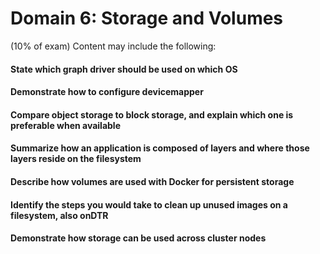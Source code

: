 # Domain​ ​6:​ ​Storage​ ​and​ ​Volumes​
(10%​ ​of​ ​exam) Content may include the following: 

#### State which graph driver should be used on which OS


#### Demonstrate how to configure devicemapper


#### Compare object storage to block storage, and explain which one is preferable when available


#### Summarize how an application is composed of layers and where those layers reside on the filesystem


#### Describe how volumes are used with Docker for persistent storage


#### Identify the steps you would take to clean up unused images on a filesystem, also onDTR


#### Demonstrate how storage can be used across cluster nodes
